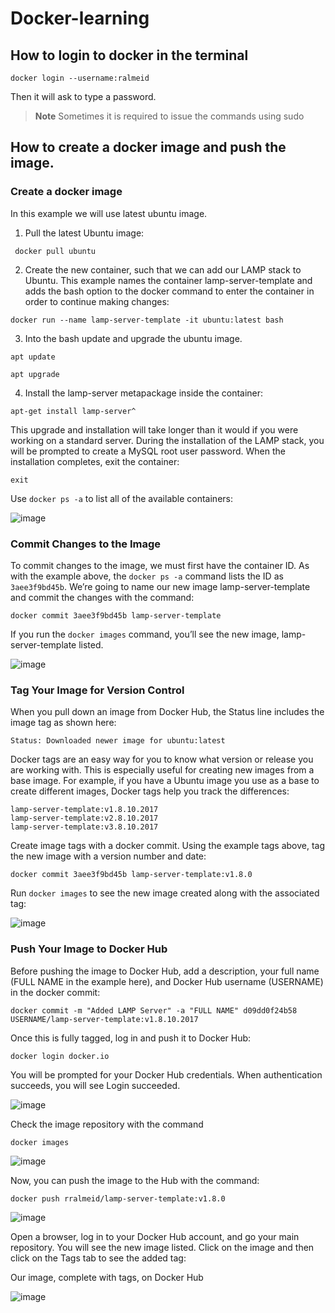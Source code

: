 Docker-learning
================

## How to login to docker in the terminal

```
docker login --username:ralmeid
```
Then it will ask to type a password.

> __Note__
> Sometimes it is required to issue the commands using sudo


## How to create a docker image and push the image.

### Create a docker image

In this example we will use latest ubuntu image.

1. Pull the latest Ubuntu image:

```
 docker pull ubuntu
```

2. Create the new container, such that we can add our LAMP stack to Ubuntu. This example names the container lamp-server-template and adds the bash option to the docker command to enter the container in order to continue making changes:


```
docker run --name lamp-server-template -it ubuntu:latest bash
```
3. Into the bash update and upgrade the ubuntu image.

```
apt update

apt upgrade
```

4. Install the lamp-server metapackage inside the container:

```
apt-get install lamp-server^
```

This upgrade and installation will take longer than it would if you were working on a standard server. During the installation of the LAMP stack, you will be prompted to create a MySQL root user password. When the installation completes, exit the container:
```
exit
```

Use `docker ps -a` to list all of the available containers:

![image](https://user-images.githubusercontent.com/113181949/209954433-b9e6f1f6-7c2a-4b11-9d67-a4a44ec47e84.png)

### Commit Changes to the Image

To commit changes to the image, we must first have the container ID. As with the example above, the `docker ps -a` command lists the ID as `3aee3f9bd45b`. We’re going to name our new image lamp-server-template and commit the changes with the command:

```
docker commit 3aee3f9bd45b lamp-server-template
```

If you run the `docker images` command, you’ll see the new image, lamp-server-template listed.

![image](https://user-images.githubusercontent.com/113181949/209955592-1a25ff6a-edbe-4013-8799-b3e2797895a1.png)

### Tag Your Image for Version Control

When you pull down an image from Docker Hub, the Status line includes the image tag as shown here:
```
Status: Downloaded newer image for ubuntu:latest
```

Docker tags are an easy way for you to know what version or release you are working with. This is especially useful for creating new images from a base image. For example, if you have a Ubuntu image you use as a base to create different images, Docker tags help you track the differences:
```
lamp-server-template:v1.8.10.2017
lamp-server-template:v2.8.10.2017
lamp-server-template:v3.8.10.2017
```

Create image tags with a docker commit. Using the example tags above, tag the new image with a version number and date:
```
docker commit 3aee3f9bd45b lamp-server-template:v1.8.0
```

Run `docker images` to see the new image created along with the associated tag:

![image](https://user-images.githubusercontent.com/113181949/209957013-389be021-b481-4907-86d3-2e365c58e20e.png)

### Push Your Image to Docker Hub

Before pushing the image to Docker Hub, add a description, your full name (FULL NAME in the example here), and Docker Hub username (USERNAME) in the docker commit:
```
docker commit -m "Added LAMP Server" -a "FULL NAME" d09dd0f24b58 USERNAME/lamp-server-template:v1.8.10.2017
```

Once this is fully tagged, log in and push it to Docker Hub:
```
docker login docker.io
```

You will be prompted for your Docker Hub credentials. When authentication succeeds, you will see Login succeeded. 

![image](https://user-images.githubusercontent.com/113181949/209959895-75b9a915-6077-4076-ab77-3e03ee231fe3.png)

Check the image repository with the command

```
docker images
```
![image](https://user-images.githubusercontent.com/113181949/209959739-b6ea92de-1dc1-4cc8-91b0-b7416e9ddb92.png)

Now, you can push the image to the Hub with the command:

```
docker push rralmeid/lamp-server-template:v1.8.0
```
![image](https://user-images.githubusercontent.com/113181949/209959988-7ee22fa4-4500-45b7-b7d9-206771d02070.png)


Open a browser, log in to your Docker Hub account, and go your main repository. You will see the new image listed. Click on the image and then click on the Tags tab to see the added tag:

Our image, complete with tags, on Docker Hub

![image](https://user-images.githubusercontent.com/113181949/209960783-1ab04815-e320-4f62-8837-55d963fd83f3.png)
